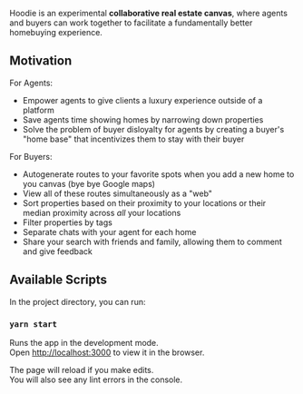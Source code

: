 Hoodie is an experimental __collaborative real estate canvas__, where agents and buyers can work together to facilitate a fundamentally better homebuying experience.

## Motivation
For Agents:
- Empower agents to give clients a luxury experience outside of a platform
- Save agents time showing homes by narrowing down properties
- Solve the problem of buyer disloyalty for agents by creating a buyer's "home base" that incentivizes them to stay with their buyer

For Buyers:
- Autogenerate routes to your favorite spots when you add a new home to you canvas (bye bye Google maps)
- View all of these routes simultaneously as a "web"
- Sort properties based on their proximity to your locations or their median proximity across _all_ your locations
- Filter properties by tags
- Separate chats with your agent for each home
- Share your search with friends and family, allowing them to comment and give feedback

## Available Scripts

In the project directory, you can run:

### `yarn start`

Runs the app in the development mode.<br />
Open [http://localhost:3000](http://localhost:3000) to view it in the browser.

The page will reload if you make edits.<br />
You will also see any lint errors in the console.
